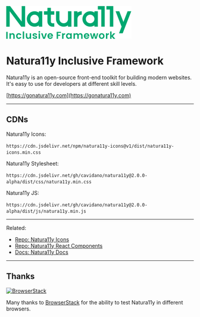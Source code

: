 <img src="./naturally-logo.svg" alt="Logo for Natura11y Inclusive Framework" />

# Natura11y Inclusive Framework

Natura11y is an open-source front-end toolkit for building modern websites. It's easy to use for developers at different skill levels.

[https://gonatura11y.com](https://gonatura11y.com)

---

## CDNs

Natura11y Icons:

`https://cdn.jsdelivr.net/npm/natura11y-icons@v1/dist/natura11y-icons.min.css`

Natura11y Stylesheet:

`https://cdn.jsdelivr.net/gh/cavidano/natura11y@2.0.0-alpha/dist/css/natura11y.min.css`

Natura11y JS:

`https://cdn.jsdelivr.net/gh/cavidano/natura11y@2.0.0-alpha/dist/js/natura11y.min.js`

---

Related:

- [Repo: Natura11y Icons](https://github.com/cavidano/natura11y-icons)
- [Repo: Natura11y React Components](https://github.com/cavidano/natura11y-react)
- [Docs: Natura11y Docs](https://gonatura11y.com)
---

## Thanks

<a href="https://www.browserstack.com/">
  <img src="https://live.browserstack.com/images/opensource/browserstack-logo.svg" alt="BrowserStack" width="192" height="42">
</a>

Many thanks to [BrowserStack](https://www.browserstack.com/) for the ability to test Natura11y in different browsers.